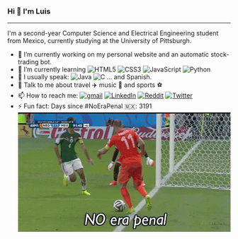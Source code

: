 ### Hi 👋  I'm Luis
---
I'm a second-year Computer Science and Electrical Engineering student from Mexico, currently studying at the University of Pittsburgh.

- 🔭 I’m currently working on my personal website and an automatic stock-trading bot. 
- 🌱 I’m currently learning ![HTML5](https://img.shields.io/badge/HTML5-E34F26?style=for-the-badge&logo=html5&logoColor=white) ![CSS3](https://img.shields.io/badge/CSS3-1572B6?style=for-the-badge&logo=css3&logoColor=white) ![JavaScript](https://img.shields.io/badge/JavaScript-323330?style=for-the-badge&logo=javascript&logoColor=F7DF1E) ![Python](https://img.shields.io/badge/Python-FFD43B?style=for-the-badge&logo=python&logoColor=darkgreen)
- 🌳 I usually speak: ![Java](https://img.shields.io/badge/Java-ED8B00?style=for-the-badge&logo=java&logoColor=white) ![C](https://img.shields.io/badge/C-00599C?style=for-the-badge&logo=c&logoColor=white) ... and Spanish.
- 💬 Talk to me about travel ✈️   music 🎸  and sports ⚽
- 📫 How to reach me: [![gmail](https://img.shields.io/badge/Gmail-D14836?style=for-the-badge&logo=gmail&logoColor=white)](mailto:ljcasmar0o0@gmail.com) [![LinkedIn](https://img.shields.io/badge/LinkedIn-0077B5?style=for-the-badge&logo=linkedin&logoColor=white)](https://www.linkedin.com/in/luis-castellanos0o0) [![Reddit](https://img.shields.io/badge/Reddit-FF4500?style=for-the-badge&logo=reddit&logoColor=white)](https://www.reddit.com/user/lxcasmar) [![Twitter](https://img.shields.io/badge/Twitter-1DA1F2?style=for-the-badge&logo=twitter&logoColor=white)](https://twitter.com/LuisCas0o0)
- ⚡ Fun fact: Days since #NoEraPenal 🇲🇽: 3191
<br>![](noerapenal.gif) 
